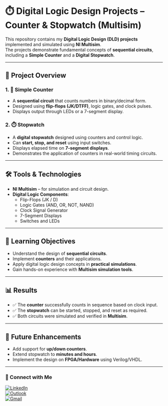 # ⏱️ Digital Logic Design Projects – Counter & Stopwatch (Multisim)

This repository contains my **Digital Logic Design (DLD) projects** implemented and simulated using **NI Multisim**.  
The projects demonstrate fundamental concepts of **sequential circuits**, including a **Simple Counter** and a **Digital Stopwatch**.

---

## 📖 Project Overview
### 1. 🔢 Simple Counter
- A **sequential circuit** that counts numbers in binary/decimal form.  
- Designed using **flip-flops (JK/DTFF)**, logic gates, and clock pulses.  
- Displays output through LEDs or a 7-segment display.  

### 2. ⏱️ Stopwatch
- A **digital stopwatch** designed using counters and control logic.  
- Can **start, stop, and reset** using input switches.  
- Displays elapsed time on **7-segment displays**.  
- Demonstrates the application of counters in real-world timing circuits.  

---

## 🛠️ Tools & Technologies
- **NI Multisim** – for simulation and circuit design.  
- **Digital Logic Components**:
  - Flip-Flops (JK / D)  
  - Logic Gates (AND, OR, NOT, NAND)  
  - Clock Signal Generator  
  - 7-Segment Displays  
  - Switches and LEDs  

---

## 🎯 Learning Objectives
- Understand the design of **sequential circuits**.  
- Implement **counters** and their applications.  
- Apply digital logic design concepts in **practical simulations**.  
- Gain hands-on experience with **Multisim simulation tools**.  

---

## 📊 Results
- ✅ The **counter** successfully counts in sequence based on clock input.  
- ✅ The **stopwatch** can be started, stopped, and reset as required.  
- ✅ Both circuits were simulated and verified in **Multisim**.  

---

## 🚀 Future Enhancements
- Add support for **up/down counters**.  
- Extend stopwatch to **minutes and hours**.  
- Implement the design on **FPGA/Hardware** using Verilog/VHDL.  

---

### 📩 Connect with Me
[![LinkedIn](https://img.shields.io/badge/LinkedIn-0A66C2?style=flat&logo=linkedin&logoColor=white)](https://www.linkedin.com/in/hiba-shaikh-b8a640304/)  
[![Outlook](https://img.shields.io/badge/Outlook-0078D4?style=flat&logo=microsoft-outlook&logoColor=white)](mailto:hibashaikh2005@outlook.com)  
[![Gmail](https://img.shields.io/badge/Gmail-D14836?style=flat&logo=gmail&logoColor=white)](mailto:hibashaikh410@gmail.com)  
